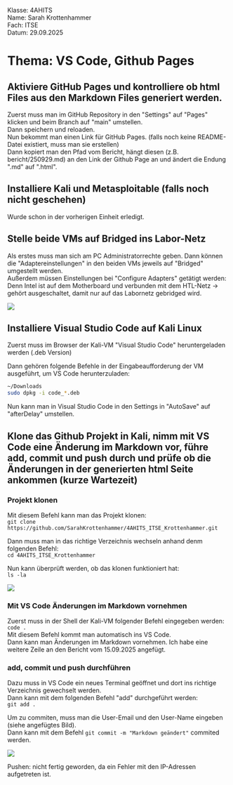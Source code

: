 Klasse: 4AHITS   
Name: Sarah Krottenhammer   
Fach: ITSE    
Datum: 29.09.2025

# Thema: VS Code, Github Pages
## Aktiviere GitHub Pages und kontrolliere ob html Files aus den Markdown Files generiert werden.
Zuerst muss man im GitHub Repository in den "Settings" auf "Pages" klicken und beim Branch auf "main" umstellen.   
Dann speichern und reloaden.   
Nun bekommt man einen Link für GitHub Pages. (falls noch keine README-Datei existiert, muss man sie erstellen)   
Dann kopiert man den Pfad vom Bericht, hängt diesen (z.B. bericht/250929.md) an den Link der Github Page an und ändert die Endung ".md" auf ".html".

## Installiere Kali und Metasploitable (falls noch nicht geschehen)
Wurde schon in der vorherigen Einheit erledigt. 

## Stelle beide VMs auf Bridged ins Labor-Netz
Als erstes muss man sich am PC Administratorrechte geben.
Dann können die "Adaptereinstellungen" in den beiden VMs jeweils auf "Bridged" umgestellt werden.   
Außerdem müssen Einstellungen bei "Configure Adapters" getätigt werden:   
Denn Intel ist auf dem Motherboard und verbunden mit dem HTL-Netz -> gehört ausgeschaltet, damit nur auf das Labornetz gebridged wird.   

![](https://github.com/user-attachments/assets/ea9b12a5-35d9-4e0e-8f1c-bcbe242d148e)

## Installiere Visual Studio Code auf Kali Linux
Zuerst muss im Browser der Kali-VM "Visual Studio Code" heruntergeladen werden (.deb Version)     

Dann gehören folgende Befehle in der Eingabeaufforderung der VM ausgeführt, um VS Code herunterzuladen: 

```sh
~/Downloads
sudo dpkg -i code_*.deb
```
 
Nun kann man in Visual Studio Code in den Settings in "AutoSave" auf "afterDelay" umstellen.

## Klone das Github Projekt in Kali, nimm mit VS Code eine Änderung im Markdown vor, führe add, commit und push durch und prüfe ob die Änderungen in der generierten html Seite ankommen (kurze Wartezeit)

### Projekt klonen
Mit diesem Befehl kann man das Projekt klonen:   
`git clone https://github.com/SarahKrottenhammer/4AHITS_ITSE_Krottenhammer.git`

Dann muss man in das richtige Verzeichnis wechseln anhand denm folgenden Befehl:   
`cd 4AHITS_ITSE_Krottenhammer`

Nun kann überprüft werden, ob das klonen funktioniert hat:   
`ls -la`
 
 ![](https://github.com/user-attachments/assets/71978bf5-3088-4c3c-944e-f27a066b35fb)

### Mit VS Code Änderungen im Markdown vornehmen
Zuerst muss in der Shell der Kali-VM folgender Befehl eingegeben werden:   
`code .`   
Mit diesem Befehl kommt man automatisch ins VS Code.         
Dann kann man Änderungen im Markdown vornehmen. Ich habe eine weitere Zeile an den Bericht vom 15.09.2025 angefügt.   

### add, commit und push durchführen
Dazu muss in VS Code ein neues Terminal geöffnet und dort ins richtige Verzeichnis gewechselt werden.   
Dann kann mit dem folgenden Befehl "add" durchgeführt werden:   
`git add .`   

Um zu commiten, muss man die User-Email und den User-Name eingeben (siehe angefügtes Bild).   
Dann kann mit dem Befehl `git commit -m "Markdown geändert"` commited werden.   

![](https://github.com/user-attachments/assets/2609e1e6-d14e-47ff-9f73-9be28f5ec06e)

Pushen: nicht fertig geworden, da ein Fehler mit den IP-Adressen aufgetreten ist. 

 
